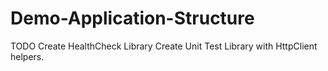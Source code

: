 # Demo-Application-Structure

TODO
 Create HealthCheck Library
 Create Unit Test Library with HttpClient helpers.